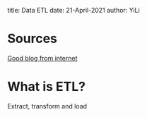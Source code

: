 title: Data ETL
date: 21-April-2021
author: YiLi

# Sources

[Good blog from internet](https://alexioannides.com/category/data-science.html)

# What is ETL?

Extract, transform and load
